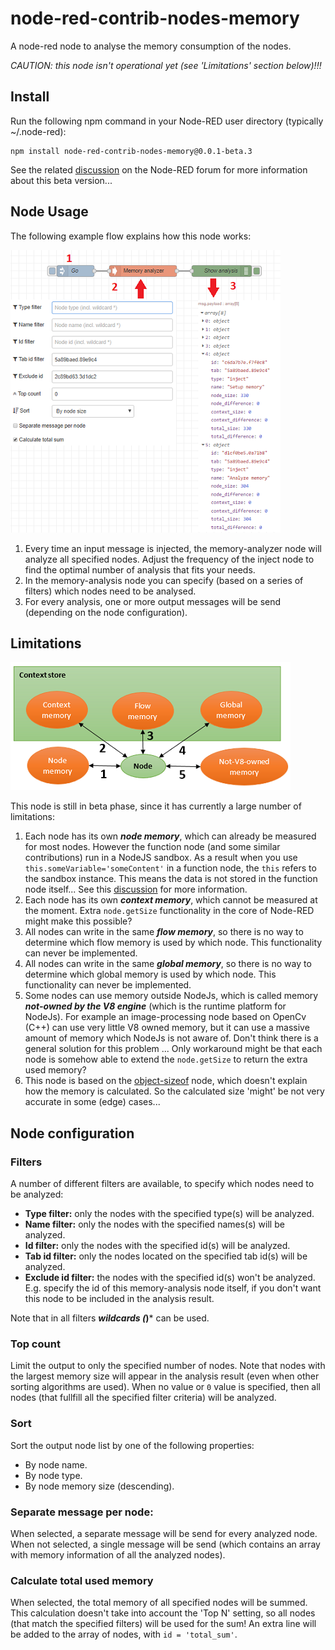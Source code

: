 # node-red-contrib-nodes-memory
A node-red node to analyse the memory consumption of the nodes.

*CAUTION: this node isn't operational yet (see 'Limitations' section below)!!!*

## Install
Run the following npm command in your Node-RED user directory (typically ~/.node-red):
```
npm install node-red-contrib-nodes-memory@0.0.1-beta.3
```

See the related [discussion](https://discourse.nodered.org/t/analyse-node-red-memory-usage/5668) on the Node-RED forum for more information about this beta version...

## Node Usage
The following example flow explains how this node works:

![Flow](/images/memory_flow.png)

1. Every time an input message is injected, the memory-analyzer node will analyze all specified nodes.  Adjust the frequency of the inject node to find the optimal number of analysis that fits your needs.
1. In the memory-analysis node you can specify (based on a series of filters) which nodes need to be analysed.
1. For every analysis, one or more output messages will be send (depending on the node configuration).

## Limitations

![Limitations](/images/limitations.png)

This node is still in beta phase, since it has currently a large number of limitations:
1. Each node has its own ***node memory***, which can already be measured for most nodes.  However the function node (and some similar contributions) run in a NodeJS sandbox.  As a result when you use ```this.someVariable='someContent'``` in a function node, the ```this``` refers to the sandbox instance.  This means the data is not stored in the function node itself...  See this [discussion](https://discourse.nodered.org/t/get-node-instance-via-red-nodes-getnode/9611/4) for more information.
1. Each node has its own ***context memory***, which cannot be measured at the moment.  Extra ```node.getSize``` functionality in the core of Node-RED might make this possible?
1. All nodes can write in the same ***flow memory***, so there is no way to determine which flow memory is used by which node.  This functionality can never be implemented.
1. All nodes can write in the same ***global memory***, so there is no way to determine which global memory is used by which node.  This functionality can never be implemented.
1. Some nodes can use memory outside NodeJs, which is called memory ***not-owned by the V8 engine*** (which is the runtime platform for NodeJs).  For example an image-processing node based on OpenCv (C++) can use very little V8 owned memory, but it can use a massive amount of memory which NodeJs is not aware of.  Don't think there is a general solution for this problem ...  Only workaround might be that each node is somehow able to extend the ```node.getSize``` to return the extra used memory?
1. This node is based on the [object-sizeof](https://www.npmjs.com/package/object-sizeof) node, which doesn't explain how the memory is calculated.  So the calculated size 'might' be not very accurate in some (edge) cases...

## Node configuration

### Filters
A number of different filters are available, to specify which nodes need to be analyzed:
+ **Type filter:** only the nodes with the specified type(s) will be analyzed.
+ **Name filter:** only the nodes with the specified names(s) will be analyzed.
+ **Id filter:** only the nodes with the specified id(s) will be analyzed.
+ **Tab id filter:** only the nodes located on the specified tab id(s) will be analyzed.
+ **Exclude id filter:** the nodes with the specified id(s) won't be analyzed.  E.g. specify the id of this memory-analysis node itself, if you don't want this node to be included in the analysis result.
    
Note that in all filters ***wildcards (*)*** can be used.

### Top count
Limit the output to only the specified number of nodes.  Note that nodes with the largest memory size will appear in the analysis result (even when other sorting algorithms are used).  When no value or ```0``` value is specified, then all nodes (that fullfill all the specified filter criteria) will be analyzed.

### Sort
Sort the output node list by one of the following properties:
+ By node name.
+ By node type.
+ By node memory size (descending).

### Separate message per node:
When selected, a separate message will be send for every analyzed node.  When not selected, a single message will be send (which contains an array with memory information of all the analyzed nodes).

### Calculate total used memory
When selected, the total memory of all specified nodes will be summed.  This calculation doesn't take into account the 'Top N' setting, so all nodes (that match the specified filters) will be used for the sum!  An extra line will be added to the array of nodes, with ```id = 'total_sum'```.

